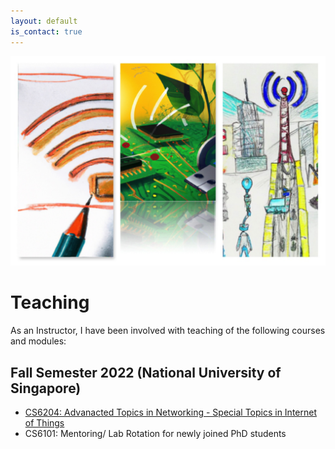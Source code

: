 ```yaml
---
layout: default
is_contact: true
---
```

![Image for the course](collage.jpg)  

# Teaching  

As an Instructor, I have been involved with teaching of the following courses and modules:  

## Fall Semester 2022 (National University of Singapore)

* [CS6204: Advanacted Topics in Networking - Special Topics in Internet of Things](https://weiserlab.github.io/ambuj/cs6204)    
* CS6101: Mentoring/ Lab Rotation for newly joined PhD students    

